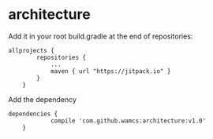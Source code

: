 # architecture
Add it in your root build.gradle at the end of repositories:
```
allprojects {
		repositories {
			...
			maven { url "https://jitpack.io" }
		}
	}
```
Add the dependency
```
dependencies {
	        compile 'com.github.wamcs:architecture:v1.0'
	}
```

